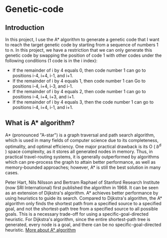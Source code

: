 # Genetic-code

## Introduction
In this project, I use the A* algorithm to generate a genetic code that I want to reach the target genetic code by starting from a sequence of numbers 1 to n. In this project, we have a restriction that we can only generate this genetic code by swapping the position of code 1 with other codes under the following conditions (1 code is in the i index):
<br>
* If the remainder of i by 4 equals 0, then code number 1 can go to positions i-4, i+4, i-1, and i+1.
* If the remainder of i by 4 equals 1, then code number 1 can Go to positions i-4, i+4, i-3, and i-1.
* If the remainder of i by 4 equals 2, then code number 1 can go to positions i-4, i+4, i+3, and i+1.
* If the remainder of i by 4 equals 3, then the code number 1 can go to positions i-4, i+4, i-1, and i+1.
## What is A* algorithm?
A* (pronounced "A-star") is a graph traversal and path search algorithm, which is used in many fields of computer science due to its completeness, optimality, and optimal efficiency. One major practical drawback is its O ( <var>b</var><sup>d</sup> ) space complexity, as it stores all generated nodes in memory. Thus, in practical travel-routing systems, it is generally outperformed by algorithms which can pre-process the graph to attain better performance, as well as memory-bounded approaches; however, A* is still the best solution in many cases.

Peter Hart, Nils Nilsson and Bertram Raphael of Stanford Research Institute (now SRI International) first published the algorithm in 1968. It can be seen as an extension of Dijkstra's algorithm. A* achieves better performance by using heuristics to guide its search.
Compared to Dijkstra's algorithm, the A* algorithm only finds the shortest path from a specified source to a specified goal, and not the shortest-path tree from a specified source to all possible goals. This is a necessary trade-off for using a specific-goal-directed heuristic. For Dijkstra's algorithm, since the entire shortest-path tree is generated, every node is a goal, and there can be no specific-goal-directed heuristic. [More about A* algorithm](https://en.wikipedia.org/wiki/A*_search_algorithm)
